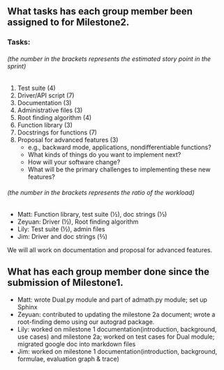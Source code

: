 ## What tasks has each group member been assigned to for Milestone2.

### Tasks: 

###### (the number in the brackets represents the estimated story point in the sprint)
1. Test suite (4)
2. Driver/API script (7)
3. Documentation (3)
4. Administrative files  (3)
5. Root finding algorithm (4)
6. Function library (3)
7. Docstrings for functions (7)
8. Proposal for advanced features (3)
    * e.g., backward mode, applications, nondifferentiable functions?
    * What kinds of things do you want to implement next? 
    * How will your software change? 
    * What will be the primary challenges to implementing these new features?

###### (the number in the brackets represents the ratio of the workload)
* Matt: Function library, test suite (½), doc strings (⅓)
* Zeyuan: Driver (½), Root finding algorithm
* Lily: Test suite (½),  admin files
* Jim: Driver and doc strings (⅔)

We will all work on documentation and proposal for advanced features.



## What has each group member done since the submission of Milestone1.

* Matt: wrote Dual.py module and part of admath.py module; set up Sphinx
* Zeyuan: contributed to updating the milestone 2a document; wrote a root-finding demo using our autograd package.
* Lily: worked on milestone 1 documentation(introduction, background, use cases) and milestone 2a; worked on test cases for Dual module; migrated google doc into markdown files
* Jim: worked on milestone 1 documentation(introduction, background, formulae, evaluation graph & trace)

